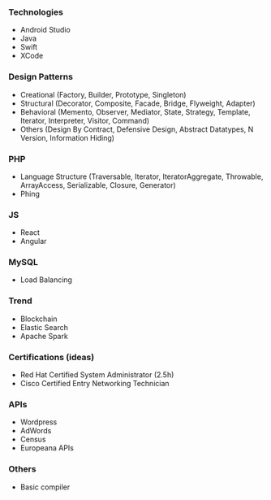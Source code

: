 ### Technologies
* Android Studio
* Java
* Swift
* XCode

### Design Patterns
* Creational (Factory, Builder, Prototype, Singleton)
* Structural (Decorator, Composite, Facade, Bridge, Flyweight, Adapter)
* Behavioral (Memento, Observer, Mediator, State, Strategy, Template, Iterator, Interpreter, Visitor, Command)
* Others (Design By Contract, Defensive Design, Abstract Datatypes, N Version, Information Hiding)

### PHP
* Language Structure (Traversable, Iterator, IteratorAggregate, Throwable, ArrayAccess, Serializable, Closure, Generator)
* Phing

### JS
* React
* Angular

### MySQL
* Load Balancing

### Trend
* Blockchain
* Elastic Search
* Apache Spark

### Certifications (ideas)
* Red Hat Certified System Administrator (2.5h)
* Cisco Certified Entry Networking Technician

### APIs
* Wordpress
* AdWords
* Census
* Europeana APIs

### Others
* Basic compiler
